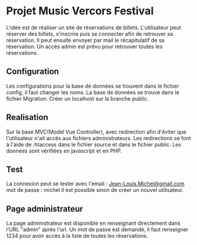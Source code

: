 # Projet Music Vercors Festival

L'idée est de réaliser un site de réservations de billets. L'utilisateur peut réserver des billets, s'inscrire puis se connecter afin de retrouver sa réservation. 
Il peut ensuite envoyer par mail le récapitulatif de sa réservation. 
Un accès admin est prévu pour retrouver toutes les réservations.

## Configuration

Les configurations pour la base de données se trouvent dans le fichier config, il faut changer les noms. 
La base de données se trouve dans le fichier Migration. 
Créer un localhost sur la branche public. 

## Realisation

Sur la base MVC(Model Vue Controller), avec redirection afin d'éviter que l'utilisateur n'ait accès aux fichiers administrateurs. Les redirections se font à l'aide de .htaccess dans le fichier source et dans le fichier public.
Les données sont vérifiées en javascript et en PHP. 

## Test 

La connexion peut se tester avec l'email : Jean-Louis.Michel@gmail.com
mot de passe : michel
Il est possible sinon de créer un nouvel utilisateur.

## Page administrateur 

La page administrateur est disponible en renseignant directement dans l'URL "admin" après l'url. 
Un mot de passe est demandé, il faut renseigner 1234 pour avoir accès à la liste de toutes les réservations.


